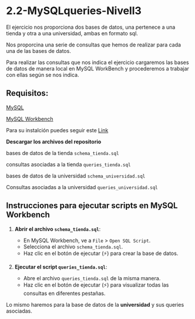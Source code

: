 # **2.2-MySQLqueries-Nivell3**
El ejercicio nos proporciona dos bases de datos, una pertenece a una tienda y otra a una universidad, ambas en formato sql. 

Nos proporcina una serie de consultas que hemos de realizar para cada una de las bases de datos.

Para realizar las consultas que nos indica el ejercicio cargaremos las bases de datos de manera local en MySQL WorkBench y procederemos a trabajar con ellas según se nos indica.

## **Requisitos:**
[MySQL](https://dev.mysql.com/downloads/mysql/ "MySQL")

[MySQL Workbench](https://dev.mysql.com/downloads/workbench/ "MySQL Workbench")


Para su instalción puedes seguir este [Link](https://www.youtube.com/watch?v=EmQZt6o6-78 "Tutorial")


**Descargar los archivos del repositorio**

bases de datos de la tienda `schema_tienda.sql`

consultas asociadas a la tienda `queries_tienda.sql`

bases de datos de la universidad `schema_universidad.sql`

Consultas asociadas a la universidad `queries_universidad.sql`


## Instrucciones para ejecutar scripts en MySQL Workbench

1. **Abrir el archivo `schema_tienda.sql`**:
    - En MySQL Workbench, ve a `File` > `Open SQL Script`.
    - Selecciona el archivo `schema_tienda.sql`.
    - Haz clic en el botón de ejecutar (⚡) para crear la base de datos.

2. **Ejecutar el script `queries_tienda.sql`**:
    - Abre el archivo `queries_tienda.sql` de la misma manera.
    - Haz clic en el botón de ejecutar (⚡) para visualizar todas las consultas en diferentes pestañas.


Lo mismo haremos para la base de datos de la **universidad** y sus queries asociadas.





